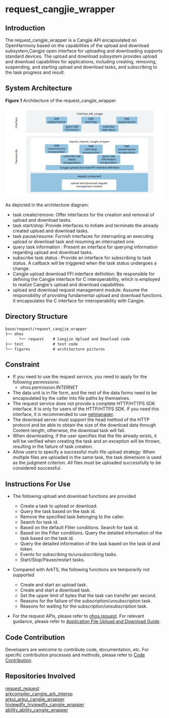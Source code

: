 # request_cangjie_wrapper

## Introduction

The request_cangjie_wrapper is a Cangjie API encapsulated on OpenHarmony based on the capabilities of the upload and download subsystem,Cangjie open interface for uploading and downloading supports standard devices. The upload and download subsystem provides upload and download capabilities for applications, including creating, removing, suspending, and starting upload and download tasks, and subscribing to the task progress and result.

## System Architecture

**Figure 1** Architecture of the request_cangjie_wrapper

!["Architecture of the request_cangjie_wrapper"](figures/request_cangjie_wrapper_architecture_en.png )

As depicted in the architecture diagram:

- task create/remove: Offer interfaces for the creation and removal of upload and download tasks.
- task start/stop: Provide interfaces to initiate and terminate the already created upload and download tasks.
- task pause/resume: Furnish interfaces for interrupting an executing upload or download task and resuming an interrupted one.
- query task information : Present an interface for querying information regarding upload and download tasks.
- subscribe task status : Provide an interface for subscribing to task status. A callback will be triggered when the task status undergoes a change.
- Cangjie upload download FFI interface definition: Be responsible for defining the Cangjie interface for C interoperability, which is employed to realize Cangjie's upload and download capabilities.
- upload and download request management module: Assume the responsibility of providing fundamental upload and download functions. It encapsulates the C interface for interoperability with Cangjie.

## Directory Structure

```
base/request/request_cangjie_wrapper
├── ohos             
      └── request    # Cangjie Upload and Download code
├── test             # test code
└── figures          # architecture pictures
```

## Constraint

- If you need to use the request service, you need to apply for the following permissions: 
  - ohos.permission.INTERNET
- The data unit is in file form, and the rest of the data forms need to be encapsulated by the caller into file paths by themselves. 
- The request service does not provide a complete HTTP/HTTPS SDK interface. It is only for users of the HTTP/HTTPS SDK. If you need this interface, it is recommended to use [netmanager](https://gitcode.com/openharmony-sig/netmanager_netmanager_cangjie_wrapper). 
- The download server must support the head method of the HTTP protocol and be able to obtain the size of the download data through Content-length; otherwise, the download task will fail. 
- When downloading, if the user specifies that the file already exists, it will be verified when creating the task and an exception will be thrown, resulting in the failure of task creation.
- Allow users to specify a successful multi-file upload strategy: When multiple files are uploaded in the same task, the task dimension is used as the judgment criterion. All files must be uploaded successfully to be considered successful.

## Instructions For Use



- The following upload and download functions are provided
  
  - Create a task to upload or download. 
  - Query the task based on the task id. 
  - Remove the specified task belonging to the caller. 
  - Search for task id.
  - Based on the default Filter conditions. Search for task id.
  - Based on the Filter conditions. Query the detailed information of the task based on the task id. 
  - Query the detailed information of the task based on the task id and token. 
  - Events for subscribing to/unsubscribing tasks.
  - Start/Stop/Pause/restart tasks.

- Compared with ArkTS, the following functions are temporarily not supported
  
  - Create and start an upload task. 
  - Create and start a download task. 
  - Set the upper limit of bytes that the task can transfer per second. 
  - Reasons for the failure of the subscription/unsubscription task. 
  - Reasons for waiting for the subscription/unsubscription task.

- For the request APIs, please refer to [ohos.request](https://gitcode.com/openharmony-sig/arkcompiler_cangjie_ark_interop/blob/master/doc/API_Reference/source_en/apis/BasicServicesKit/cj-apis-request-agent.md). For relevant guidance, please refer to [Application File Upload and Download Guide](https://gitcode.com/openharmony-sig/arkcompiler_cangjie_ark_interop/blob/master/doc/Dev_Guide/source_en/basic-services/request/cj-app-file-upload-download.md).

## Code Contribution

Developers are welcome to contribute code, documentation, etc. For specific contribution processes and methods, please refer to [Code Contribution](https://gitcode.com/openharmony/docs/blob/master/en/contribute/code-contribution.md).

## Repositories Involved

[request_request](https://gitee.com/openharmony/request_request/blob/master/README.md)  
[arkcompiler_cangjie_ark_interop](https://gitcode.com/openharmony-sig/arkcompiler_cangjie_ark_interop/tree/master/README.md)  
[arkui_arkui_cangjie_wrapper](https://gitcode.com/openharmony-sig/arkui_arkui_cangjie_wrapper/tree/master/README.md)  
[hiviewdfx_hiviewdfx_cangjie_wrapper](https://gitcode.com/openharmony-sig/hiviewdfx_hiviewdfx_cangjie_wrapper/tree/master/README.md)  
[ability_ability_cangjie_wrapper](https://gitcode.com/openharmony-sig/ability_ability_cangjie_wrapper/tree/master/README.md)
